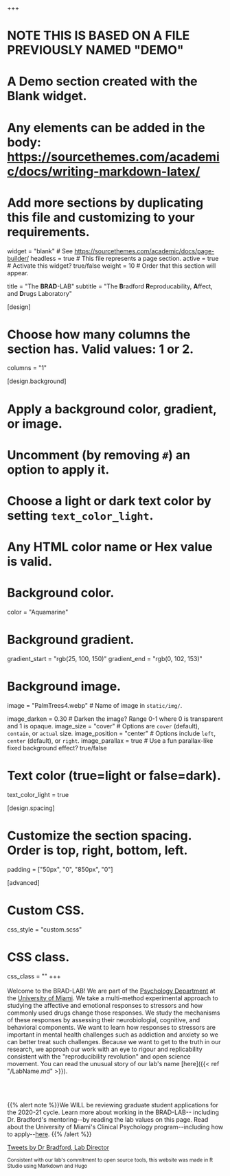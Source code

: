 +++
# NOTE THIS IS BASED ON A FILE PREVIOUSLY NAMED "DEMO"
# A Demo section created with the Blank widget.
# Any elements can be added in the body: https://sourcethemes.com/academic/docs/writing-markdown-latex/
# Add more sections by duplicating this file and customizing to your requirements.

widget = "blank"  # See https://sourcethemes.com/academic/docs/page-builder/
headless = true  # This file represents a page section.
active = true  # Activate this widget? true/false
weight = 10  # Order that this section will appear.


title = "The **BRAD**-LAB"
subtitle = "The **B**radford **R**eproducability, **A**ffect, and **D**rugs Laboratory"

[design]
  # Choose how many columns the section has. Valid values: 1 or 2.
  columns = "1"

[design.background]
  # Apply a background color, gradient, or image.
  #   Uncomment (by removing `#`) an option to apply it.
  #   Choose a light or dark text color by setting `text_color_light`.
  #   Any HTML color name or Hex value is valid.

  # Background color.
   color = "Aquamarine"
  
  # Background gradient.
   gradient_start = "rgb(25, 100, 150)"
   gradient_end = "rgb(0, 102, 153)"
  
  # Background image.
  image = "PalmTrees4.webp"  # Name of image in `static/img/`.
  
  image_darken = 0.30  # Darken the image? Range 0-1 where 0 is transparent and 1 is opaque.
  image_size = "cover"  #  Options are `cover` (default), `contain`, or `actual` size.
  image_position = "center"  # Options include `left`, `center` (default), or `right`.
  image_parallax = true  # Use a fun parallax-like fixed background effect? true/false

  # Text color (true=light or false=dark).
  text_color_light = true

[design.spacing]
  # Customize the section spacing. Order is top, right, bottom, left.
  padding = ["50px", "0", "850px", "0"]

[advanced]
 # Custom CSS. 
 css_style = "custom.scss"
 
 # CSS class.
 css_class = ""
+++
\
\
Welcome to the BRAD-LAB! We are part of the [Psychology   Department](https://www.psy.miami.edu/) at the [University of   Miami](https://www.miami.edu). We take a multi-method experimental approach to studying the affective and emotional responses to stressors and how commonly used drugs change those responses. We study the mechanisms of these responses by assessing their neurobiologial, cognitive, and behavioral components. We want to learn how responses to stressors are important in mental health challenges such as addiction and anxiety so we can better treat such challenges. Because we want to get to the truth in our research, we approah our work with an eye to rigour and replicability consistent with the "reproducibility revolution" and open science movement. You can read the unusual story of our lab's name [here]({{< ref "/LabName.md" >}}).  

<br/>
<br/>

{{% alert note %}}We WILL be reviewing graduate student applications for the 2020-21 cycle. Learn more about working in the BRAD-LAB-- including Dr. Bradford's mentoring--by reading the lab values on this page. Read about the University of Miami's Clinical Psychology program--including how to apply--[here](https://www.psy.miami.edu/graduate/clinical-program/).
{{% /alert %}}


<a class="twitter-timeline" data-theme="dark" data-height = '500' href="https://twitter.com/Daniel_Brad4d?ref_src=twsrc%5Etfw">Tweets by Dr Bradford, Lab Director</a> <script async src="https://platform.twitter.com/widgets.js" charset="utf-8"></script>

<sub>Consistent with our lab's commitment to open source tools, this website was made in R Studio using Markdown and Hugo</sub>

